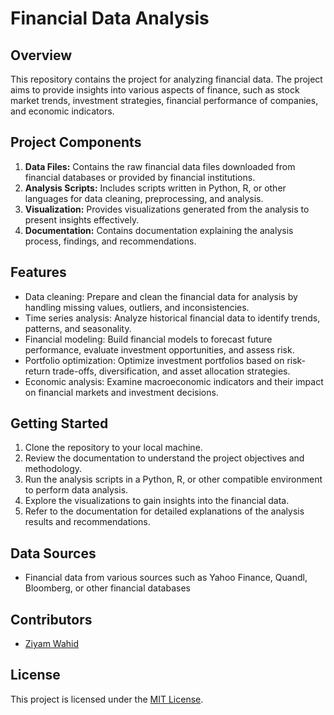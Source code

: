 # Financial Data Analysis

## Overview
This repository contains the project for analyzing financial data. The project aims to provide insights into various aspects of finance, such as stock market trends, investment strategies, financial performance of companies, and economic indicators.

## Project Components
1. **Data Files:** Contains the raw financial data files downloaded from financial databases or provided by financial institutions.
2. **Analysis Scripts:** Includes scripts written in Python, R, or other languages for data cleaning, preprocessing, and analysis.
3. **Visualization:** Provides visualizations generated from the analysis to present insights effectively.
4. **Documentation:** Contains documentation explaining the analysis process, findings, and recommendations.

## Features
- Data cleaning: Prepare and clean the financial data for analysis by handling missing values, outliers, and inconsistencies.
- Time series analysis: Analyze historical financial data to identify trends, patterns, and seasonality.
- Financial modeling: Build financial models to forecast future performance, evaluate investment opportunities, and assess risk.
- Portfolio optimization: Optimize investment portfolios based on risk-return trade-offs, diversification, and asset allocation strategies.
- Economic analysis: Examine macroeconomic indicators and their impact on financial markets and investment decisions.

## Getting Started
1. Clone the repository to your local machine.
2. Review the documentation to understand the project objectives and methodology.
3. Run the analysis scripts in a Python, R, or other compatible environment to perform data analysis.
4. Explore the visualizations to gain insights into the financial data.
5. Refer to the documentation for detailed explanations of the analysis results and recommendations.

## Data Sources
- Financial data from various sources such as Yahoo Finance, Quandl, Bloomberg, or other financial databases

## Contributors
- [Ziyam Wahid](https://github.com/ZiyamMalik/)

## License
This project is licensed under the [MIT License](LICENSE).
